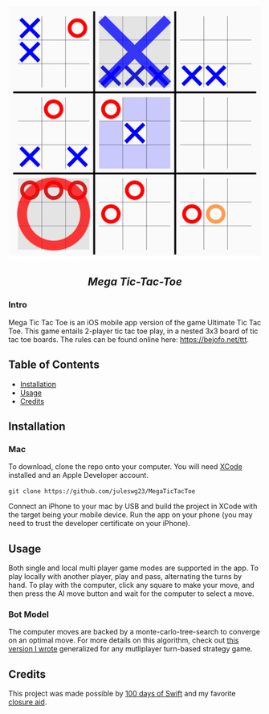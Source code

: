 ![Tic Tac Toe Sample Board](img/preview.png)

<h2 align="center"><i>Mega Tic-Tac-Toe</i></h2>

### Intro

Mega Tic Tac Toe is an iOS mobile app version of the game Ultimate Tic Tac Toe.
This game entails 2-player tic tac toe play, in a nested 3x3 board of tic tac toe boards.
The rules can be found online here: https://bejofo.net/ttt.

## Table of Contents
- [Installation](#Installation)
- [Usage](#Usage)
- [Credits](#Credits)

## Installation

### Mac

To download, clone the repo onto your computer. You will need [XCode](https://apps.apple.com/us/app/xcode/id497799835?mt=12) installed and an Apple Developer account.

`git clone https://github.com/juleswg23/MegaTicTacToe`

Connect an iPhone to your mac by USB and build the project in XCode with the target being your mobile device.
Run the app on your phone (you may need to trust the developer certificate on your iPhone).

## Usage 

Both single and local multi player game modes are supported in the app.
To play locally with another player, play and pass, alternating the turns by hand. 
To play with the computer, click any square to make your move, and then press the AI move button and wait for the computer to select a move.

### Bot Model

The computer moves are backed by a monte-carlo-tree-search to converge on an optimal move.
For more details on this algorithm, check out [this version I wrote](https://github.com/juleswg23/monte-carlo-tree-search) generalized for any mutliplayer turn-based strategy game.

## Credits

This project was made possible by [100 days of Swift](https://www.hackingwithswift.com/100) and my favorite [closure aid](https://fuckingclosuresyntax.com/).



